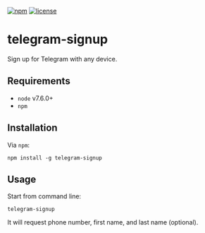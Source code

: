 [![npm](https://img.shields.io/npm/v/telegram-signup.svg?style=flat-square)](https://www.npmjs.com/package/telegram-signup)
[![license](https://img.shields.io/github/license/Bannerets/telegram-signup.svg?style=flat-square)](https://github.com/Bannerets/telegram-signup)

# telegram-signup

Sign up for Telegram with any device.

## Requirements

- `node` v7.6.0+
- `npm`

## Installation

Via `npm`:

    npm install -g telegram-signup

## Usage

Start from command line:

    telegram-signup

It will request phone number, first name, and last name (optional).
